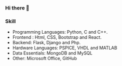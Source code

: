 ### Hi there 👋

<!--
**deepak-madhukar/deepak-madhukar** is a ✨ _special_ ✨ repository because its `README.md` (this file) appears on your GitHub profile.

Here are some ideas to get you started:

- 🔭 I’m currently working on ...
- 🌱 I’m currently learning ...
- 👯 I’m looking to collaborate on ...
- 🤔 I’m looking for help with ...
- 💬 Ask me about ...
- 📫 How to reach me: ...
- 😄 Pronouns: ...
- ⚡ Fun fact: ...
-->

### Skill
- Programming Languages: Python, C and C++.
- Frontend : Html, CSS, Bootstrap and React.
- Backend: Flask, Django and Php.
- Hardware Languages: PSPICE, VHDL and MATLAB
- Data Essentials: MongoDB and MySQL
- Other: Microsoft Office, GitHub

